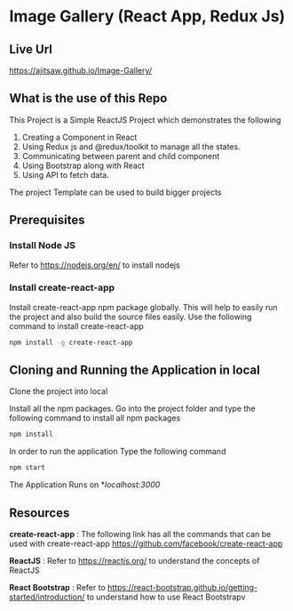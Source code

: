 # Image Gallery (React App, Redux Js)

## Live Url
https://ajitsaw.github.io/Image-Gallery/

## What is the use of this Repo

This Project is a Simple ReactJS Project which demonstrates the following
1. Creating a Component in React
2. Using Redux js and @redux/toolkit to manage all the states.
3. Communicating between parent and child component
4. Using Bootstrap along with React
5. Using API to fetch data.

The project Template can be used to build bigger projects

## Prerequisites

### Install Node JS
Refer to https://nodejs.org/en/ to install nodejs

### Install create-react-app
Install create-react-app npm package globally. This will help to easily run the project and also build the source files easily. Use the following command to install create-react-app

```bash
npm install -g create-react-app
```

## Cloning and Running the Application in local

Clone the project into local

Install all the npm packages. Go into the project folder and type the following command to install all npm packages

```bash
npm install
```

In order to run the application Type the following command

```bash
npm start
```

The Application Runs on **localhost:3000*

## Resources

**create-react-app** : The following link has all the commands that can be used with create-react-app
https://github.com/facebook/create-react-app

**ReactJS** : Refer to https://reactjs.org/ to understand the concepts of ReactJS

**React Bootstrap** : Refer to https://react-bootstrap.github.io/getting-started/introduction/ to understand how to use React Bootstrapv
